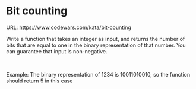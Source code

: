 # Bit counting
URL: https://www.codewars.com/kata/bit-counting

Write a function that takes an integer as input, and returns the number of bits that are equal to one in the binary representation of that number. You can guarantee that input is non-negative.

<br />

Example: The binary representation of 1234 is 10011010010, so the function should return 5 in this case
